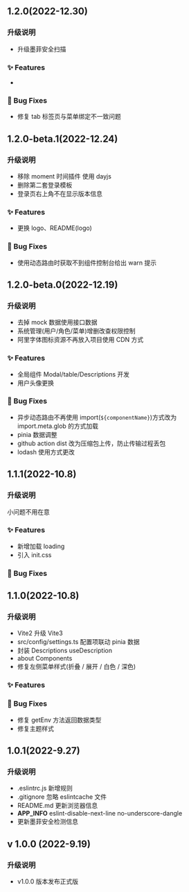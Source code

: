 ## 1.2.0(2022-12.30)

### 升级说明

- 升级墨菲安全扫描

### ✨ Features

-

### 🐛 Bug Fixes

- 修复 tab 标签页与菜单绑定不一致问题

## 1.2.0-beta.1(2022-12.24)

### 升级说明

- 移除 moment 时间插件 使用 dayjs
- 删除第二套登录模板
- 登录页右上角不在显示版本信息

### ✨ Features

- 更换 logo、README(logo)

### 🐛 Bug Fixes

- 使用动态路由时获取不到组件控制台给出 warn 提示

## 1.2.0-beta.0(2022-12.19)

### 升级说明

- 去掉 mock 数据使用接口数据
- 系统管理(用户/角色/菜单)增删改查权限控制
- 阿里字体图标资源不再放入项目使用 CDN 方式

### ✨ Features

- 全局组件 Modal/table/Descriptions 开发
- 用户头像更换

### 🐛 Bug Fixes

- 异步动态路由不再使用 import(`${componentName}`)方式改为 import.meta.glob 的方式加载
- pinia 数据调整
- github action dist 改为压缩包上传，防止传输过程丢包
- lodash 使用方式更改

## 1.1.1(2022-10.8)

### 升级说明

小问题不用在意

### ✨ Features

- 新增加载 loading
- 引入 init.css

### 🐛 Bug Fixes

## 1.1.0(2022-10.8)

### 升级说明

- Vite2 升级 Vite3
- src/config/settings.ts 配置项联动 pinia 数据
- 封装 Descriptions useDescription
- about Components
- 修复左侧菜单样式(折叠 / 展开 / 白色 / 深色)

### ✨ Features

### 🐛 Bug Fixes

- 修复 getEnv 方法返回数据类型
- 修复主题样式

## 1.0.1(2022-9.27)

### 升级说明

- .eslintrc.js 新增规则
- .gitignore 忽略 eslintcache 文件
- README.md 更新浏览器信息
- **APP_INFO** eslint-disable-next-line no-underscore-dangle
- 更新墨菲安全检测信息

## v 1.0.0 (2022-9.19)

### 升级说明

- v1.0.0 版本发布正式版
